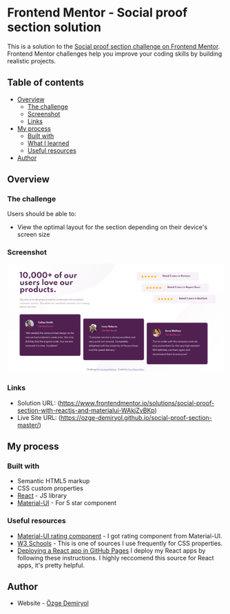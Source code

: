 # Frontend Mentor - Social proof section solution

This is a solution to the [Social proof section challenge on Frontend Mentor](https://www.frontendmentor.io/challenges/social-proof-section-6e0qTv_bA). Frontend Mentor challenges help you improve your coding skills by building realistic projects. 

## Table of contents

- [Overview](#overview)
  - [The challenge](#the-challenge)
  - [Screenshot](#screenshot)
  - [Links](#links)
- [My process](#my-process)
  - [Built with](#built-with)
  - [What I learned](#what-i-learned)
  - [Useful resources](#useful-resources)
- [Author](#author)

## Overview

### The challenge

Users should be able to:

- View the optimal layout for the section depending on their device's screen size

### Screenshot

![](./src/images/screenshot.jpg)

### Links

- Solution URL: (https://www.frontendmentor.io/solutions/social-proof-section-with-reactjs-and-materialui-WAkjZvBKp)
- Live Site URL: (https://ozge-demiryol.github.io/social-proof-section-master/)

## My process

### Built with

- Semantic HTML5 markup
- CSS custom properties
- [React](https://reactjs.org/) - JS library
- [Material-UI](https://material-ui.com) - For 5 star component

### Useful resources

- [Material-UI rating component](https://material-ui.com/components/rating/) - I got rating component from Material-UI.
- [W3 Schools](https://www.w3schools.com/) - This is one of sources I use frequently for CSS properties.
- [Deploying a React app in GitHub Pages](https://dev.to/yuribenjamin/how-to-deploy-react-app-in-github-pages-2a1f) I deploy my React apps by following these instructions. I highly reccomend this source for React apps, it's pretty helpful.


## Author

- Website - [Özge Demiryol](https://github.com/ozge-demiryol)

